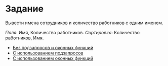 # Задание

Вывести имена сотрудников и количество работников с одним именем.

*Поля*: Имя, Количество работников.
*Сортировка*: Количество работников, Имя.

* [Без подзапросов и оконных функций](1.sql)
* [С использованием подзапросов](2.sql)
* [С использованием оконных функций](3.sql)

